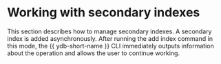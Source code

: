 # Working with secondary indexes

This section describes how to manage secondary indexes. A secondary index is added asynchronously. After running the add index command in this mode, the {{ ydb-short-name }} CLI immediately outputs information about the operation and allows the user to continue working.


